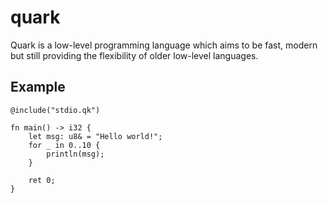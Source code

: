 # quark

Quark is a low-level programming language which aims to be fast, modern but still providing the flexibility of older low-level languages.

## Example

```quark
@include("stdio.qk")

fn main() -> i32 {
    let msg: u8& = "Hello world!";
    for _ in 0..10 {
        println(msg);
    }
    
    ret 0;
}
```
